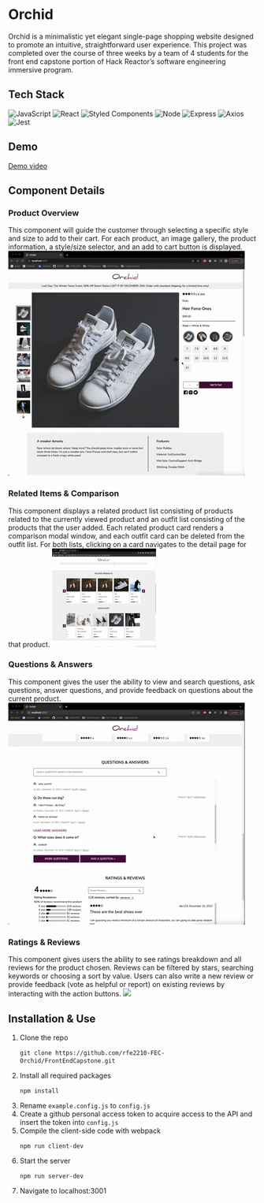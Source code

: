 # Orchid

Orchid is a minimalistic yet elegant single-page shopping website designed to promote an intuitive, straightforward user experience. This project was completed over the course of three weeks by a team of 4 students for the front end capstone portion of Hack Reactor’s software engineering immersive program.


## Tech Stack
![JavaScript](https://img.shields.io/badge/JavaScript-F7DF1E?style=for-the-badge&logo=javascript&logoColor=black)
![React](https://img.shields.io/badge/-React-61DAFB?logo=react&logoColor=white&style=for-the-badge)
![Styled Components](https://img.shields.io/badge/styled--components-DB7093?style=for-the-badge&logo=styled-components&logoColor=white)
![Node](https://img.shields.io/badge/-Node-9ACD32?logo=node.js&logoColor=white&style=for-the-badge)
![Express](https://img.shields.io/badge/-Express-DCDCDC?logo=express&logoColor=black&style=for-the-badge)
![Axios](https://img.shields.io/badge/-Axios-671ddf?logo=axios&logoColor=black&style=for-the-badge)
![Jest](https://img.shields.io/badge/Jest-323330?style=for-the-badge&logo=Jest&logoColor=white)


## Demo
[Demo video](https://drive.google.com/file/d/1wLdJBAAHJ47SlWK1v0Px5dhedl-X-7Kl/view?usp=share_link)


## Component Details
### Product Overview
This component will guide the customer through selecting a specific style and size to add to their cart. For each product, an image gallery, the product information, a style/size selector, and an add to cart button is displayed.
![](./demos/overview.gif)

### Related Items & Comparison
This component displays a related product list consisting of products related to the currently viewed product and an outfit list consisting of the products that the user added. Each related product card renders a comparison modal window, and each outfit card can be deleted from the outfit list. For both lists, clicking on a card navigates to the detail page for that product.
![](./demos/related.gif)

### Questions & Answers
This component gives the user the ability to view and search questions, ask questions, answer questions, and provide feedback on questions about the current product.
![](./demos/QnA.gif)

### Ratings & Reviews
This component gives users the ability to see ratings breakdown and all reviews for the product chosen. Reviews can be filtered by stars, searching keywords or choosing a sort by value. Users can also write a new review or provide feedback (vote as helpful or report) on existing reviews by interacting with the action buttons.
![](./RnR.gif)


## Installation & Use
1. Clone the repo
    ```
    git clone https://github.com/rfe2210-FEC-Orchid/FrontEndCapstone.git
    ```
2. Install all required packages
    ```
    npm install
    ```
3. Rename `example.config.js` to `config.js`
4. Create a github personal access token to acquire access to the API and insert the token into `config.js`
5. Compile the client-side code with webpack
   ```
   npm run client-dev
   ```
6. Start the server
   ```
   npm run server-dev
   ```
7. Navigate to localhost:3001
